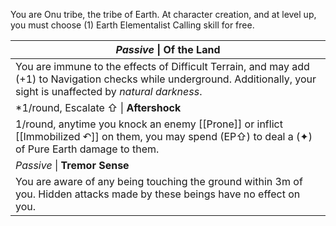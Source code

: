 You are Onu tribe, the tribe of Earth. At character creation, and at level up, you must choose (1) Earth Elementalist Calling skill for free.

| *Passive* \| **Of the Land**                                                                                                                                               |
| -------------------------------------------------------------------------------------------------------------------------------------------------------------------------- |
| You are immune to the effects of Difficult Terrain, and may add (+1) to Navigation checks while underground. Additionally, your sight is unaffected by *natural darkness*. |
| *1/round, Escalate ⇧ \| **Aftershock**                                                                                                                                     |
| 1/round, anytime you knock an enemy [[Prone]] or inflict [[Immobilized ↶]] on them, you may spend (EP⇧) to deal a (✦) of Pure Earth damage to them.                        |
| *Passive* \| **Tremor Sense**                                                                                                                                              |
| You are aware of any being touching the ground within 3m of you. Hidden attacks made by these beings have no effect on you.                                                |

